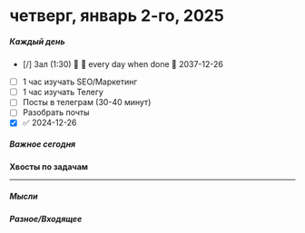 # четверг, январь 2-го, 2025

##### Каждый день
- [/] Зал (1:30) 🔼 🔁 every day when done 📅 2037-12-26
- [ ] 1 час изучать SEO/Маркетинг
- [ ] 1 час изучать Телегу
- [ ] Посты в телеграм  (30-40 минут)
- [ ] Разобрать почты
- [x]  ✅ 2024-12-26
##### Важное сегодня
**Хвосты по задачам**

---

##### Мысли

##### Разное/Входящее
